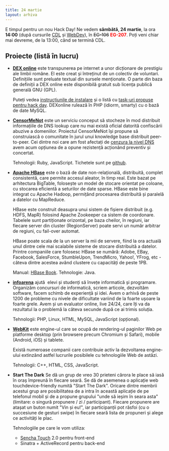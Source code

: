 ```yaml
---
title: 24 martie
layout: arhiva
---
```


E timpul pentru un nou Hack Day! Ne vedem **sâmbătă, 24 martie**, la ora
**14:00** (după cursurile [CDL][] și [WebDev][]), în
<strike>EG-106</strike> **<span style="color:red">EG-207</span>**. Poți
veni chiar mai devreme, de la 13:00, când se termină CDL.

[CDL]: http://cdl.rosedu.org/2012/calendar
[WebDev]: http://webdev.rosedu.org/

## Proiecte (listă în lucru)

* **[DEX online][]** este transpunerea pe internet a unor
  dicționare de prestigiu ale limbii române. El este creat și întreținut
  de un colectiv de voluntari.  Definițiile sunt preluate textual din
  sursele menționate. O parte din baza de definiții a DEX online este
  disponibilă gratuit sub licența publică generală GNU (GPL).

  Puteți vedea [instrucțiunile de instalare][dexonline-install] și o
  listă cu [task-uri propuse pentru hack day][dexonline-tasks].
  DEXonline rulează în PHP (idiorm, smarty) cu o bază de date MySQL.

[dex online]: http://dexonline.ro/
[dexonline-install]: http://wiki.dexonline.ro/wiki/AccesLaCodulSurs%C4%83
[dexonline-tasks]: http://wiki.dexonline.ro/report/20


* **[CensorMeNot][]** este un serviciu conceput să stocheze în mod
  distribuit informațiile de DNS lookup care nu mai există oficial
  datorită confiscării abuzive a domeniilor. Proiectul CensorMeNot își
  propune să construiască o comunitate în jurul unui knowledge base
  distribuit peer-to-peer. Cei dintre noi care am fost afectați de
  [cenzura la nivel DNS][cenzura_dns] avem acum opțiunea de a opune
  rezistență acționând preventiv și concertat.

  Tehnologii: Ruby, JavaScript. Tichetele sunt pe
  [github][censormenot_github].

[censormenot]: https://github.com/dserban/censormenot
[cenzura_dns]: http://en.wikipedia.org/wiki/Domain_name#Seizures
[censormenot_github]: https://github.com/dserban/censormenot/issues


* **[Apache HBase][hbase]** este o bază de date non-relațională,
  distribuită, complet consistentă, care permite accesul aleator, în
  timp real. Este bazat pe arhitectura BigTable, folosește un model de
  stocare orientat pe coloane, cu stocarea eficientă a seturilor de date
  sparse. HBase este bine integrat cu Apache Hadoop, permițând
  procesarea distribuită și paralelă a datelor cu MapReduce.

  HBase este construit deasupra unui sistem de fișiere distribuit (e.g.
  HDFS, MapR) folosind Apache Zookeeper ca sistem de coordonare.
  Tabelele sunt partiționate orizontal, pe baza cheilor, în regiuni, iar
  fiecare server din cluster (RegionServer) poate servi un număr
  arbitrar de regiuni, cu fail-over automat.

  HBase poate scala de la un server la mii de servere, fiind la ora
  actuală unul dintre cele mai scalabile sisteme de stocare distribuită
  a datelor. Printre companiile care folosesc HBase se numără: Adobe,
  EBay, Facebook, SalesForce, StumbleUpon, TrendMicro, Yahoo!, YFrog,
  etc - câteva dintre acestea având clustere cu capacități de peste 1PB.

  Manual: [HBase Book][]. Tehnologie: Java.

[hbase]: http://hbase.apache.org/
[hbase book]: http://hbase.apache.org/book/book.html


* **[infoarena][]** ajută  elevi și studenți să învețe informatică și
  programare. Organizăm concursuri de informatică, scriem articole,
  dezvoltăm software, facem schimb de experiență și idei. Avem o arhivă
  de peste 1200 de probleme cu nivele de dificultate variind de la
  foarte ușoare la foarte grele. Avem și un evaluator online, live
  24/24, care îți va da rezultatul la o problemă la câteva secunde după
  ce ai trimis soluția.

  Tehnologii: PHP, Linux, HTML, MySQL, JavaScript (opțional).

[infoarena]: http://infoarena.ro/


* **[WebKit][]** este engine-ul care se ocupă de rendering-ul paginilor
  Web pe platforme desktop (prin browsere precum Chromium și Safari),
  mobile (Android, iOS) și tablete.

  Există numeroase companii care contribuie activ la dezvoltarea engine-ului
  extinzând astfel lucrurile posibilele cu tehnologiile Web de astăzi.

  Tehnologii: C++, HTML, CSS, JavaScript.

[WebKit]: http://www.webkit.org/


* **Start The Dark** Se dă un grup de vreo 30 prieteni cărora le place
  să iasă în oraș împreună în fiecare seară. Se dă de asemenea o
  aplicație web touchdevice-friendly numită "Start The Dark". Oricare
  dintre membrii acestui grup are posibilitatea de a intra în această
  aplicație de pe telefonul mobil și de a propune grupului "unde să
  ieșim în seara asta" (limitare: o singură propunere / zi /
  participant). Fiecare propunere are atașat un buton numit "Vin și
  eu!", iar participanții pot răsfoi (cu o succesiune de gesturi swipe)
  în fiecare seară lista de propuneri și alege ce activități le plac.

  Tehnologiile pe care le vom utiliza:

  * [Sencha Touch][] 2.0 pentru front-end
  * Sinatra + ActiveRecord pentru back-end

[Sencha Touch]: http://www.sencha.com/blog/announcing-sencha-touch-2
